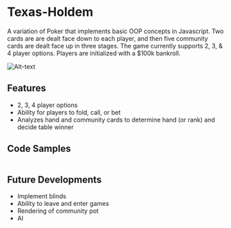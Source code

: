 # Texas-Holdem

A variation of Poker that implements basic OOP concepts in Javascript. Two cards are are dealt face down to each player, and then five community cards are dealt face up in three stages. The game currently supports 2, 3, & 4 player options. Players are initialized with a $100k bankroll. 

![Alt-text](https://i.imgur.com/I7xqozb.gif)

## Features
* 2, 3, 4 player options
* Ability for players to fold, call, or bet
* Analyzes hand and community cards to determine hand (or rank) and decide table winner

## Code Samples
```javascript

```


## Future Developments
* Implement blinds
* Ability to leave and enter games
* Rendering of community pot
* AI
